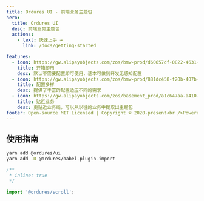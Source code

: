 ```yaml
---
title: Ordures UI - 前端业务主题包
hero:
  title: Ordures UI
  desc: 前端业务主题包
  actions:
    - text: 快速上手 →
      link: /docs/getting-started

features:
  - icon: https://gw.alipayobjects.com/zos/bmw-prod/d60657df-0822-4631-9d7c-e7a869c2f21c/k79dmz3q_w126_h126.png
    title: 开箱即用
    desc: 默认不需要配置即可使用，基本可做到开发无感知配置
  - icon: https://gw.alipayobjects.com/zos/bmw-prod/881dc458-f20b-407b-947a-95104b5ec82b/k79dm8ih_w144_h144.png
    title: 配置多样
    desc: 提供了丰富的配置适应不同的需求
  - icon: https://gw.alipayobjects.com/zos/basement_prod/a1c647aa-a410-4024-8414-c9837709cb43/k7787itw_w126_h114.png
    title: 贴近业务
    desc: 更贴近业务线，可以从以往的业务中提取出主题包
footer: Open-source MIT Licensed | Copyright © 2020-present<br />Powered by self
---
```


## 使用指南

```bash
yarn add @ordures/ui
yarn add -D @ordures/babel-plugin-import
```

```jsx
/**
 * inline: true
 */

import '@ordures/scroll';
```
